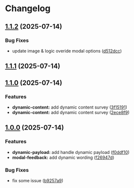 # Changelog

## [1.1.2](https://github.com/prometix88/prometix/compare/v1.1.1...v1.1.2) (2025-07-14)

### Bug Fixes

* update image & logic overide modal options ([d512dcc](https://github.com/prometix88/prometix/commit/d512dcc2af106df36f1d4afa2d1fdd469def23e9))

## [1.1.1](https://github.com/prometix88/prometix/compare/v1.1.0...v1.1.1) (2025-07-14)

## [1.1.0](https://github.com/solehudin5699/prometix/compare/v1.0.0...v1.1.0) (2025-07-14)

### Features

* **dynamic-content:** add dynamic content survey ([3f15191](https://github.com/solehudin5699/prometix/commit/3f15191d83307fe4242e0f0d250fdd98e1a4295f))
* **dynamic-content:** add dynamic content survey ([2ece8f9](https://github.com/solehudin5699/prometix/commit/2ece8f98c812a09f79f838f37ecbdb76f6ddf43e))

## [1.0.0](https://github.com/solehudin5699/prometix/compare/v0.1.2...v1.0.0) (2025-07-14)

### Features

* **dynamic-payload:** add handle dynamic payload ([f0ddf10](https://github.com/solehudin5699/prometix/commit/f0ddf10593a9084c1e2b77a3d07c3028fe5b5758))
* **modal-feedback:** add dynamic wording ([f26947d](https://github.com/solehudin5699/prometix/commit/f26947d82ce0ad3bd430c62f860f0c20b2ea883b))

### Bug Fixes

* fix some issue ([b9257a9](https://github.com/solehudin5699/prometix/commit/b9257a99aed2d9fa34e744abee69494db43d69a8))
